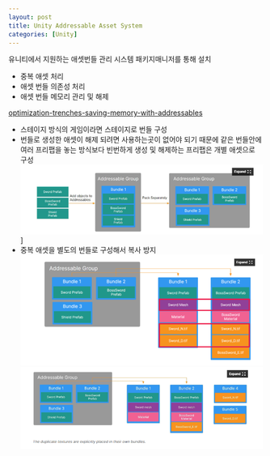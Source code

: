 ```yaml
---
layout: post
title: Unity Addressable Asset System
categories: [Unity]
---
```


유니티에서 지원하는 애셋번들 관리 시스템
패키지매니저를 통해 설치


- 중복 애셋 처리
- 애셋 번들 의존성 처리
- 애셋 번들 메모리 관리 및 해제

[optimization-trenches-saving-memory-with-addressables](https://blog.unity.com/technology/tales-from-the-optimization-trenches-saving-memory-with-addressables)


- 스테이지 방식의 게임이라면 스테이지로 번들 구성
- 번들로 생성한 애셋이 해제 되려면 사용하는곳이 없어야 되기 때문에 같은 번들안에 여러 프리팹을 놓는 방식보다 빈번하게 생성 및 해제하는 프리팹은 개별 애셋으로 구성
![](/assets/images/2022-05-17-Unity%20Addressable%20Asset%20Demo/2022-05-17-13-18-34.png)]
- 중복 애셋을 별도의 번들로 구성해서 복사 방지
![](/assets/images/2022-05-17-Unity%20Addressable%20Asset%20Demo/2022-05-17-13-20-02.png)
![](/assets/images/2022-05-17-Unity%20Addressable%20Asset%20Demo/2022-05-17-13-20-19.png)